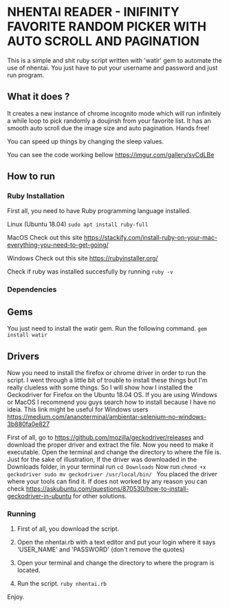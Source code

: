 # NHENTAI READER - INIFINITY FAVORITE RANDOM PICKER WITH AUTO SCROLL AND PAGINATION 

This is a simple and shit ruby script written with 'watir' gem to automate the use of nhentai.
You just have to put your username and password and just run program.

## What it does ?
It creates a new instance of chrome incognito mode which will run infinitely a while loop to pick randomly a doujinsh
from your favorite list. It has an smooth auto scroll due the image size and auto pagination.
Hands free!

You can speed up things by changing the sleep values. 

You can see the code working bellow
https://imgur.com/gallery/svCdLBe

## How to run
### Ruby Installation

First all, you need to have Ruby programming language installed.

Linux (Ubuntu 18.04)
`
sudo apt install ruby-full
`

MacOS Check out this site https://stackify.com/install-ruby-on-your-mac-everything-you-need-to-get-going/

Windows Check out this site https://rubyinstaller.org/

Check if ruby was installed succesfully by running 
`
ruby -v
`


### Dependencies

## Gems

You just need to install the watir gem. Run the following command.
`
gem install watir
`
## Drivers

Now you need to install the firefox or chrome driver in order to run the script. I went through a little bit of trouble to install these things but I'm really clueless with some things. So I will show how I installed the Geckodriver for Firefox on the Ubuntu 18.04 OS. If you are using Windows or MacOS I recommend you guys search how to install because I have no ideia. This link might be useful for Windows users https://medium.com/ananoterminal/ambientar-selenium-no-windows-3b880fa0e827

First of all, go to https://github.com/mozilla/geckodriver/releases and download the proper driver and extract the file. Now you need to make it executable. Open the terminal and change the directory to where the file is.
Just for the sake of illustration, 
If the driver was downloaded in the Downloads folder, in your terminal run 
`
cd Downloads
`
Now run
`chmod +x geckodriver
sudo mv geckodriver /usr/local/bin/
`
You placed the driver where your tools can find it. 
If does not worked by any reason you can check https://askubuntu.com/questions/870530/how-to-install-geckodriver-in-ubuntu for other solutions.

### Running
1. First of all, you download the script. 

2. Open the nhentai.rb with a text editor and put your login where it says 'USER_NAME' and 'PASSWORD' (don't remove the quotes)

3. Open your terminal and change the directory to where the program is located.

4. Run the script. 
`
ruby nhentai.rb
`

Enjoy.


